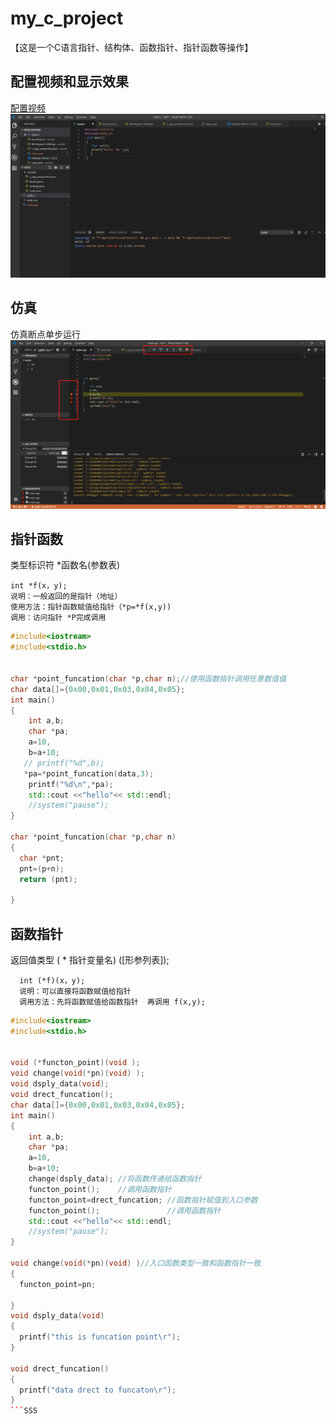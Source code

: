 # my_c_project
【这是一个C语言指针、结构体、函数指针、指针函数等操作】<br>
## 配置视频和显示效果
 [配置视频](https://www.youtube.com/watch?v=DIw02CaEusY&t=857s)
![image](https://github.com/wushulu/Cproject/blob/master/%E5%9B%BE%E7%89%87/%E9%85%8D%E7%BD%AE%E5%AE%8C%E6%88%90.png)<br>

## 仿真
仿真断点单步运行
![image](https://github.com/wushulu/Cproject/blob/master/%E5%9B%BE%E7%89%87/%E4%BB%BF%E7%9C%9F.png)
## 指针函数
类型标识符    *函数名(参数表)

    int *f(x，y);
    说明：一般返回的是指针（地址）
    使用方法：指针函数赋值给指针（*p=*f(x,y))
    调用：访问指针 *P完成调用
```cpp
#include<iostream>
#include<stdio.h>


char *point_funcation(char *p,char n);//使用函数指针调用任意数值值
char data[]={0x00,0x01,0x03,0x04,0x05};
int main()
{
    int a,b;
    char *pa;
    a=10,
    b=a+10;
   // printf("%d",b);
   *pa=*point_funcation(data,3);
    printf("%d\n",*pa);
    std::cout <<"hello"<< std::endl;
    //system("pause");
}

char *point_funcation(char *p,char n)
{
  char *pnt;
  pnt=(p+n);
  return (pnt);

}
```
## 函数指针
返回值类型 ( * 指针变量名) ([形参列表]);

      int (*f)(x，y);
      说明：可以直接将函数赋值给指针
      调用方法：先将函数赋值给函数指针  再调用 f(x,y);
```cpp
#include<iostream>
#include<stdio.h>


void (*functon_point)(void );
void change(void(*pn)(void) );
void dsply_data(void);
void drect_funcation();
char data[]={0x00,0x01,0x03,0x04,0x05};
int main()
{
    int a,b;
    char *pa;
    a=10,
    b=a+10;
    change(dsply_data); //将函数传递给函数指针
    functon_point();    //调用函数指针
    functon_point=drect_funcation; //函数指针赋值到入口参数
    functon_point();               //调用函数指针
    std::cout <<"hello"<< std::endl;
    //system("pause");
}

void change(void(*pn)(void) )//入口函数类型一致和函数指针一致
{
  functon_point=pn;

}
void dsply_data(void)
{
  printf("this is funcation point\r");
}

void drect_funcation()
{
  printf("data drect to funcaton\r");
}
```SSS


